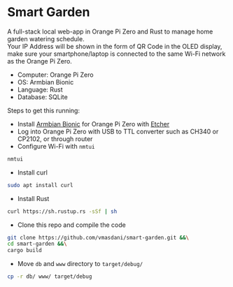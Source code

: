 # Smart Garden  

A full-stack local web-app in Orange Pi Zero and Rust to manage home garden watering schedule.  
Your IP Address will be shown in the form of QR Code in the OLED display, make sure your smartphone/laptop is connected to the same Wi-Fi network as the Orange Pi Zero. 

- Computer: Orange Pi Zero
- OS: Armbian Bionic
- Language: Rust
- Database: SQLite

Steps to get this running:
- Install [Armbian Bionic](https://www.armbian.com/orange-pi-zero/) for Orange Pi Zero with [Etcher](https://www.balena.io/etcher/)
- Log into Orange Pi Zero with USB to TTL converter such as CH340 or CP2102, or through router
- Configure Wi-Fi with `nmtui`
```sh
nmtui
```
- Install curl
```sh
sudo apt install curl
```
- Install Rust
```sh
curl https://sh.rustup.rs -sSf | sh
```
- Clone this repo and compile the code
```sh 
git clone https://github.com/vmasdani/smart-garden.git &&\
cd smart-garden &&\
cargo build
```
- Move `db` and `www` directory to `target/debug/`
```sh
cp -r db/ www/ target/debug
```
